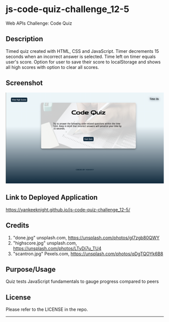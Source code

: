 # js-code-quiz-challenge_12-5
Web APIs Challenge: Code Quiz

## Description

Timed quiz created with HTML, CSS and JavaScript. Timer decrements 15 seconds when an incorrect answer is selected. Time left on timer equals user's score. Option for user to save their score to localStorage and shows all high scores with option to clear all scores. 

## Screenshot
![Screenshot of finished product](./assets/images/screenshot.png)

## Link to Deployed Application

https://yankeeknight.github.io/js-code-quiz-challenge_12-5/

## Credits

1. "done.jpg" unsplash.com, https://unsplash.com/photos/gI7zgb80QWY 
1. "highscore.jpg" unsplash.com, https://unsplash.com/photos/LTyDj7u_TU4
1. "scantron.jpg" Pexels.com, https://unsplash.com/photos/qDgTQOYk6B8

## Purpose/Usage

Quiz tests JavaScript fundamentals to gauge progress compared to peers

## License

Please refer to the LICENSE in the repo.

---


